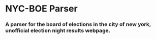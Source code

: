 # NYC-BOE Parser

### A parser for the board of elections in the city of new york, unofficial election night results webpage.

